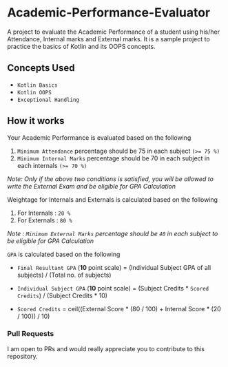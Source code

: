 # Academic-Performance-Evaluator
A project to evaluate the Academic Performance of a student using his/her Attendance, Internal marks and External marks. It is a sample project to practice the basics of Kotlin and its OOPS concepts. 

## Concepts Used
- `Kotlin Basics`
- `Kotlin OOPS`
- `Exceptional Handling`

## How it works
Your Academic Performance is evaluated based on the following
  1. `Minimum Attendance` percentage should be 75 in each subject `(>= 75 %)`
  2. `Minimum Internal Marks` percentage should be 70 in each subject in each internals `(>= 70 %)`
  
_Note: Only if the above two conditions is satisfied, you will be allowed to write the External Exam and be eligible for GPA Calculation_

Weightage for Internals and Externals is calculated based on the following
  1. For Internals : `20 %`
  2. For Externals : `80 %`
  
_Note : `Minimum External Marks` percentage should be `40` in each subject to be eligible for GPA Calculation_

`GPA` is calculated based on the following

  - `Final Resultant GPA` (**10** point scale) = (Individual Subject GPA of all subjects) / (Total no. of subjects) 
  
  - `Individual Subject GPA` (**10** point scale) = (Subject Credits * `Scored Credits`) / (Subject Credits * 10)
  
  - `Scored Credits` = ceil((External Score * (80 / 100) + Internal Score * (20 / 100)) / 10)



### Pull Requests
I am open to PRs and would really appreciate you to contribute to this repository. 
